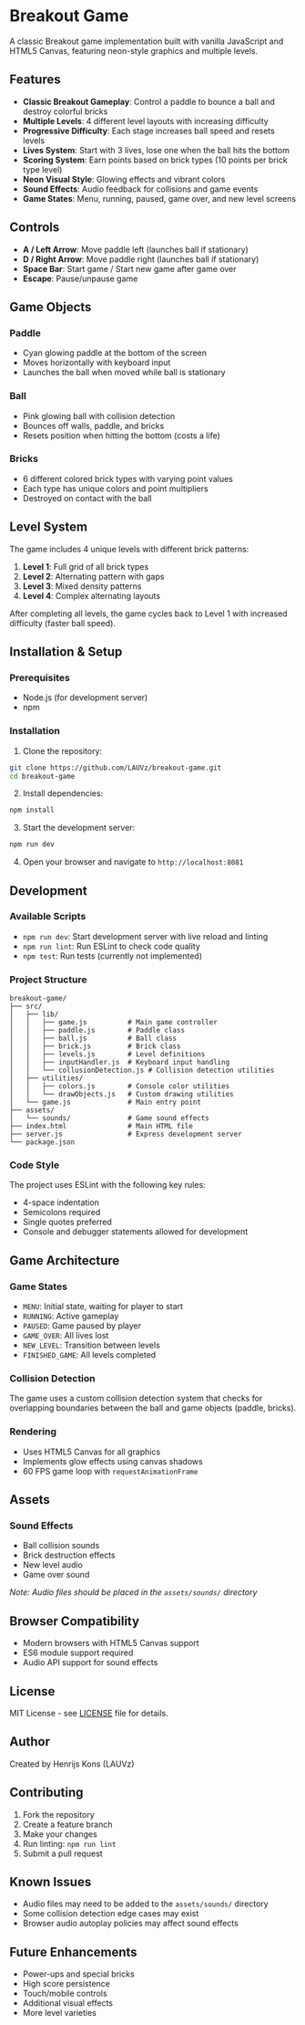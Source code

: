 # Breakout Game

A classic Breakout game implementation built with vanilla JavaScript and HTML5 Canvas, featuring neon-style graphics and multiple levels.

## Features

- **Classic Breakout Gameplay**: Control a paddle to bounce a ball and destroy colorful bricks
- **Multiple Levels**: 4 different level layouts with increasing difficulty
- **Progressive Difficulty**: Each stage increases ball speed and resets levels
- **Lives System**: Start with 3 lives, lose one when the ball hits the bottom
- **Scoring System**: Earn points based on brick types (10 points per brick type level)
- **Neon Visual Style**: Glowing effects and vibrant colors
- **Sound Effects**: Audio feedback for collisions and game events
- **Game States**: Menu, running, paused, game over, and new level screens

## Controls

- **A / Left Arrow**: Move paddle left (launches ball if stationary)
- **D / Right Arrow**: Move paddle right (launches ball if stationary)
- **Space Bar**: Start game / Start new game after game over
- **Escape**: Pause/unpause game

## Game Objects

### Paddle
- Cyan glowing paddle at the bottom of the screen
- Moves horizontally with keyboard input
- Launches the ball when moved while ball is stationary

### Ball
- Pink glowing ball with collision detection
- Bounces off walls, paddle, and bricks
- Resets position when hitting the bottom (costs a life)

### Bricks
- 6 different colored brick types with varying point values
- Each type has unique colors and point multipliers
- Destroyed on contact with the ball

## Level System

The game includes 4 unique levels with different brick patterns:

1. **Level 1**: Full grid of all brick types
2. **Level 2**: Alternating pattern with gaps
3. **Level 3**: Mixed density patterns
4. **Level 4**: Complex alternating layouts

After completing all levels, the game cycles back to Level 1 with increased difficulty (faster ball speed).

## Installation & Setup

### Prerequisites
- Node.js (for development server)
- npm

### Installation

1. Clone the repository:
```bash
git clone https://github.com/LAUVz/breakout-game.git
cd breakout-game
```

2. Install dependencies:
```bash
npm install
```

3. Start the development server:
```bash
npm run dev
```

4. Open your browser and navigate to `http://localhost:8081`

## Development

### Available Scripts

- `npm run dev`: Start development server with live reload and linting
- `npm run lint`: Run ESLint to check code quality
- `npm test`: Run tests (currently not implemented)

### Project Structure

```
breakout-game/
├── src/
│   ├── lib/
│   │   ├── game.js          # Main game controller
│   │   ├── paddle.js        # Paddle class
│   │   ├── ball.js          # Ball class
│   │   ├── brick.js         # Brick class
│   │   ├── levels.js        # Level definitions
│   │   ├── inputHandler.js  # Keyboard input handling
│   │   └── collusionDetection.js # Collision detection utilities
│   ├── utilities/
│   │   ├── colors.js        # Console color utilities
│   │   └── drawObjects.js   # Custom drawing utilities
│   └── game.js              # Main entry point
├── assets/
│   └── sounds/              # Game sound effects
├── index.html               # Main HTML file
├── server.js                # Express development server
└── package.json
```

### Code Style

The project uses ESLint with the following key rules:
- 4-space indentation
- Semicolons required
- Single quotes preferred
- Console and debugger statements allowed for development

## Game Architecture

### Game States
- `MENU`: Initial state, waiting for player to start
- `RUNNING`: Active gameplay
- `PAUSED`: Game paused by player
- `GAME_OVER`: All lives lost
- `NEW_LEVEL`: Transition between levels
- `FINISHED_GAME`: All levels completed

### Collision Detection
The game uses a custom collision detection system that checks for overlapping boundaries between the ball and game objects (paddle, bricks).

### Rendering
- Uses HTML5 Canvas for all graphics
- Implements glow effects using canvas shadows
- 60 FPS game loop with `requestAnimationFrame`

## Assets

### Sound Effects
- Ball collision sounds
- Brick destruction effects
- New level audio
- Game over sound

*Note: Audio files should be placed in the `assets/sounds/` directory*

## Browser Compatibility

- Modern browsers with HTML5 Canvas support
- ES6 module support required
- Audio API support for sound effects

## License

MIT License - see [LICENSE](LICENSE) file for details.

## Author

Created by Henrijs Kons (LAUVz)

## Contributing

1. Fork the repository
2. Create a feature branch
3. Make your changes
4. Run linting: `npm run lint`
5. Submit a pull request

## Known Issues

- Audio files may need to be added to the `assets/sounds/` directory
- Some collision detection edge cases may exist
- Browser audio autoplay policies may affect sound effects

## Future Enhancements

- Power-ups and special bricks
- High score persistence
- Touch/mobile controls
- Additional visual effects
- More level varieties
